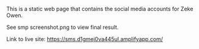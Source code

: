 This is a static web page that contains the social media accounts for Zeke Owen.

See smp screenshot.png to view final result.

Link to live site:
https://sms.d1gmej0va445ul.amplifyapp.com/
